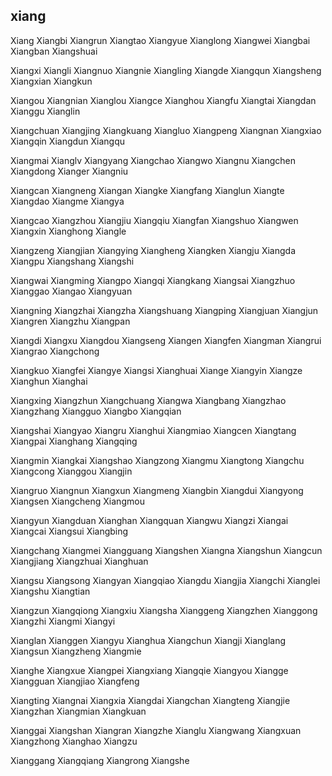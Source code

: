 xiang
---

Xiang Xiangbi Xiangrun Xiangtao Xiangyue Xianglong Xiangwei Xiangbai Xiangban Xiangshuai

Xiangxi Xiangli Xiangnuo Xiangnie Xiangling Xiangde Xiangqun Xiangsheng Xiangxian Xiangkun

Xiangou Xiangnian Xianglou Xiangce Xianghou Xiangfu Xiangtai Xiangdan Xianggu Xianglin

Xiangchuan Xiangjing Xiangkuang Xiangluo Xiangpeng Xiangnan Xiangxiao Xiangqin Xiangdun Xiangqu

Xiangmai Xianglv Xiangyang Xiangchao Xiangwo Xiangnu Xiangchen Xiangdong Xianger Xiangniu

Xiangcan Xiangneng Xiangan Xiangke Xiangfang Xianglun Xiangte Xiangdao Xiangme Xiangya

Xiangcao Xiangzhou Xiangjiu Xiangqiu Xiangfan Xiangshuo Xiangwen Xiangxin Xianghong Xiangle

Xiangzeng Xiangjian Xiangying Xiangheng Xiangken Xiangju Xiangda Xiangpu Xiangshang Xiangshi

Xiangwai Xiangming Xiangpo Xiangqi Xiangkang Xiangsai Xiangzhuo Xianggao Xiangao Xiangyuan

Xiangning Xiangzhai Xiangzha Xiangshuang Xiangping Xiangjuan Xiangjun Xiangren Xiangzhu Xiangpan

Xiangdi Xiangxu Xiangdou Xiangseng Xiangen Xiangfen Xiangman Xiangrui Xiangrao Xiangchong

Xiangkuo Xiangfei Xiangye Xiangsi Xianghuai Xiange Xiangyin Xiangze Xianghun Xianghai

Xiangxing Xiangzhun Xiangchuang Xiangwa Xiangbang Xiangzhao Xiangzhang Xiangguo Xiangbo   Xiangqian

Xiangshai Xiangyao Xiangru Xianghui Xiangmiao Xiangcen Xiangtang Xiangpai Xianghang Xiangqing

Xiangmin Xiangkai Xiangshao Xiangzong Xiangmu Xiangtong Xiangchu Xiangcong Xianggou Xiangjin

Xiangruo Xiangnun Xiangxun Xiangmeng Xiangbin Xiangdui Xiangyong Xiangsen Xiangcheng Xiangmou

Xiangyun Xiangduan Xianghan Xiangquan Xiangwu Xiangzi Xiangai Xiangcai Xiangsui Xiangbing

Xiangchang Xiangmei Xiangguang Xiangshen Xiangna Xiangshun Xiangcun Xiangjiang Xiangzhuai Xianghuan

Xiangsu Xiangsong Xiangyan Xiangqiao Xiangdu Xiangjia Xiangchi Xianglei Xiangshu Xiangtian

Xiangzun Xiangqiong Xiangxiu Xiangsha Xianggeng Xiangzhen Xianggong Xiangzhi Xiangmi Xiangyi

Xianglan Xianggen Xiangyu Xianghua Xiangchun Xiangji Xianglang Xiangsun Xiangzheng Xiangmie

Xianghe Xiangxue Xiangpei Xiangxiang Xiangqie Xiangyou Xiangge Xiangguan Xiangjiao Xiangfeng

Xiangting Xiangnai Xiangxia Xiangdai Xiangchan Xiangteng Xiangjie Xiangzhan Xiangmian Xiangkuan

Xianggai Xiangshan Xiangran Xiangzhe Xianglu Xiangwang Xiangxuan Xiangzhong Xianghao Xiangzu

Xianggang Xiangqiang Xiangrong Xiangshe 
